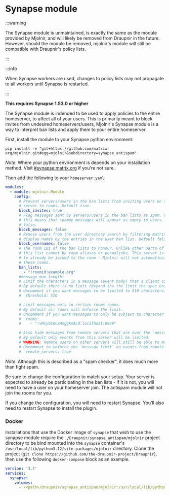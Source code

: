 # Synapse module

:::warning

The Synapse module is unmaintained, is exactly the same as the module
provided by Mjolnir, and will likely be removed from Draupnir
in the future. However, should the module be removed, mjolnir's
module will still be compatible with Draupnir's policy lists.

:::

:::info

When Synapse workers are used, changes to policy lists may not
propagate to all workers until Synapse is restarted.

:::

**This requires Synapse 1.53.0 or higher**

The Synapse module is indended to be used to apply policies to the
entire homeserver, to affect all of your users. This is primarily
meant to block invites from undesired homeservers/users, Mjolnir's
Synapse module is a way to interpret ban lists and apply them to your
entire homeserver.

First, install the module to your Synapse python environment:

```
pip install -e "git+https://github.com/matrix-org/mjolnir.git#egg=mjolnir&subdirectory=synapse_antispam"
```

_Note_: Where your python environment is depends on your installation method. Visit
[#synapse:matrix.org](https://matrix.to/#/#synapse:matrix.org) if you're not sure.

Then add the following to your `homeserver.yaml`:

```yaml
modules:
  - module: mjolnir.Module
    config:
      # Prevent servers/users in the ban lists from inviting users on this
      # server to rooms. Default true.
      block_invites: true
      # Flag messages sent by servers/users in the ban lists as spam. Currently
      # this means that spammy messages will appear as empty to users. Default
      # false.
      block_messages: false
      # Remove users from the user directory search by filtering matrix IDs and
      # display names by the entries in the user ban list. Default false.
      block_usernames: false
      # The room IDs of the ban lists to honour. Unlike other parts of Mjolnir,
      # this list cannot be room aliases or permalinks. This server is expected
      # to already be joined to the room - Mjolnir will not automatically join
      # these rooms.
      ban_lists:
        - "!roomid:example.org"
      #message_max_length:
      # Limit the characters in a message (event body) that a client can send in an event on this server.
      # By default there is no limit (beyond the the limit the spec enforces on event size).
      # Uncomment if you want messages to be limited to 510 characters.
      #  threshold: 510

      # Limit messages only in certain rooms rooms.
      # By default all rooms will enforce the limit.
      # Uncomment if you want messages to only be subject to character limits in certain rooms.
      #  rooms:
      #    - "!vMvyOCeCxHsggkmALd:localhost:9999"

      # Also hide messages from remote servers that are over the `message_limit`.
      # By default only events from this server will be limited.
      # WARNING: Remote users on other servers will still be able to messages over the limit.
      # Uncomment to enforce the `message_limit` on events from remote servers.
      #  remote_servers: true
```

_Note_: Although this is described as a "spam checker", it does much more than fight
spam.

Be sure to change the configuration to match your setup. Your server is expected to
already be participating in the ban lists - if it is not, you will need to have a user
on your homeserver join. The antispam module will not join the rooms for you.

If you change the configuration, you will need to restart Synapse. You'll also need
to restart Synapse to install the plugin.

### Docker
Installations that use the Docker image of `synapse` that wish to use the synapse module require the `./Draupnir/synapse_antispam/mjolnir` project directory to be bind mounted into the `synapse` container's `/usr/local/lib/python3.12/site-packages/mjolnir` directory.  Clone the project (`git clone https://github.com/the-draupnir-project/Draupnir`), then use the following `docker-compose` block as an example.

```yaml
version: '3.7'
services:
  synapse:
    volumes:
      - /<path>/draupnir/synapse_antispam/mjolnir:/usr/local/lib/python3.12/site-packages/mjolnir
```
